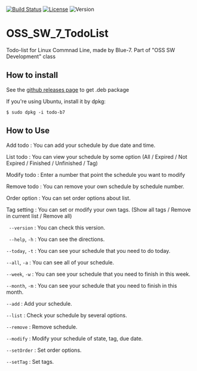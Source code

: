 [![Build Status](https://travis-ci.com/dudu0166/OSS_SW_7_TodoList.svg?branch=master)](https://travis-ci.com/dudu0166/OSS_SW_7_TodoList) [![License](https://img.shields.io/badge/License-Apache--2.0-brightgreen.svg)](https://github.com/dudu0166/OSS_SW_7_TodoList/blob/master/LICENSE) ![Version](https://img.shields.io/badge/todo--b7-0.7.2-blue.svg)

# OSS_SW_7_TodoList

Todo-list for Linux Commnad Line, made by Blue-7. Part of "OSS SW Development" class

## How to install

See the [github releases page]() to get .deb package

If you're using Ubuntu, install it by dpkg:
```
$ sudo dpkg -i todo-b7
```

## How to Use

Add todo : You can add your schedule by due date and time.
  
List todo : You can view your schedule by some option (All / Expired / Not Expired / Finished / Unfinished / Tag)
  
Modify todo : Enter a number that point the schedule you want to modify
  
Remove todo : You can remove your own schedule by schedule number. 
  
Order option : You can set order options about list. 
  
Tag setting : You can set or modify your own tags. (Show all tags / Remove in current list / Remove all)


` --version` : You can check this version.
 
` --help`, `-h` : You can see the directions.
 
`--today`, `-t` : You can see your schedule that you need to do today.
 
`--all`, `-a` : You can see all of your schedule.
 
`--week`, `-w` : You can see your schedule that you need to finish in this week.
 
`--month`, `-m` : You can see your schedule that you need to finish in this month.
 
`--add` : Add your schedule.
 
`--list` : Check your schedule by several options.
 
`--remove` : Remove schedule.
 
`--modify` : Modify your schedule of state, tag, due date.
 
`--setOrder` : Set order options. 
 
`--setTag` : Set tags.
 


